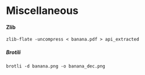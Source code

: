 # Miscellaneous


#### Zlib

```
zlib-flate -uncompress < banana.pdf > api_extracted
```

##### Brotili

```
brotli -d banana.png -o banana_dec.png
```

